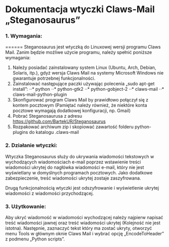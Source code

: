 # Dokumentacja wtyczki Claws-Mail „Steganosaurus”
### 1. Wymagania:
======
Steganosaurus jest wtyczką do Linuxowej wersji programu Claws Mail. Zanim będzie możliwe użycie programu, należy spełnić poniższe wymagania:
1. Należy posiadać zainstalowany system Linux (Ubuntu, Arch, Debian, Solaris, itp.), gdyż wersja Claws Mail na systemy Microsoft Windows nie gwarantuje potrzebnej funkcjonalności.
2. Zainstalować następujące paczki używając polecenia „sudo apt-get install”:
⋅⋅* python
⋅⋅* python-gtk2
⋅⋅* python-gobject-2
⋅⋅* claws-mail
⋅⋅* claws-mail-python-plugin
3. Skonfigurować program Claws Mail by prawidłowo połączył się z kontem pocztowym (Pamiętać należy również, że niektóre konta pocztowe wymagają dodatkowej konfiguracji, np. Gmail)
4. Pobrać Steganosaurusa z adresu <https://github.com/BartekUR/Steganosaurus>
5. Rozpakować archiwum zip i skopiować zawartość folderu python-plugins do katalogu .claws-mail

### 2. Działanie wtyczki:
Wtyczka Steganosaurus służy do ukrywania wiadomości tekstowych w wychodzących wiadomościach e-mail poprzez wstawienie treści wiadomości ukrytej do nagłówka wiadomości e-mail, który nie jest wyświetlany w domyślnych programach pocztowych. Jako dodatkowe zabezpieczenie, treść wiadomości ukrytej zostaje zaszyfrowana. 

Drugą funkcjonalnością wtyczki jest odszyfrowanie i wyświetlenie ukrytej wiadomości z wiadomości przychodzącej.

### 3. Użytkowanie:
Aby ukryć wiadomość w wiadomości wychodzącej należy najpierw napisać treść wiadomości jawnej oraz treść wiadomości ukrytej (Kolejność nie jest istotna). Następnie, zaznaczyć tekst który ma zostać ukryty, otworzyć menu Tools w głównym oknie Claws Mail i wybrać opcję „EncodeToHeader” z podmenu „Python scripts”.
